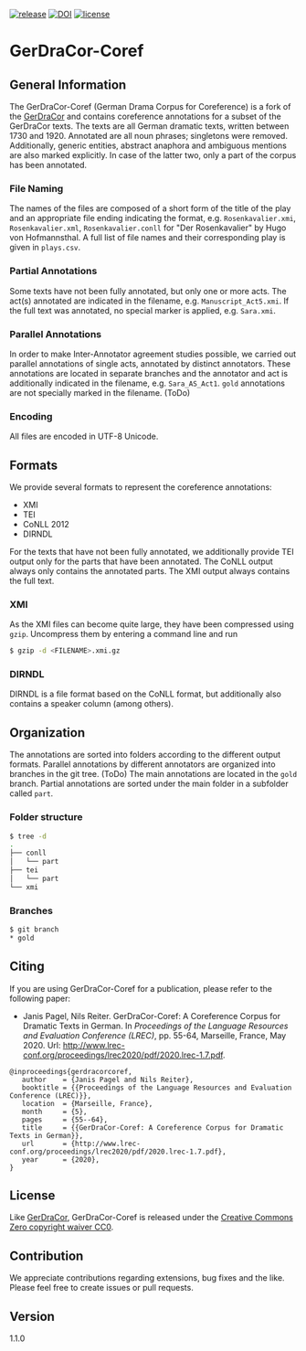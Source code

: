 [![release](https://img.shields.io/github/release-pre/quadrama/gerdracor-coref.svg)](https://github.com/quadrama/gerdracor-coref/releases/latest)
[![DOI](https://zenodo.org/badge/223186468.svg)](https://zenodo.org/badge/latestdoi/223186468)
[![license](https://img.shields.io/badge/license-CC0-blue.svg)](https://github.com/quadrama/gerdracor-coref/blob/gold/LICENSE)

# GerDraCor-Coref

## General Information

The GerDraCor-Coref (German Drama Corpus for Coreference) is a fork of the [GerDraCor](https://github.com/dracor-org/gerdracor) and contains coreference annotations for a subset of the GerDraCor texts.
The texts are all German dramatic texts, written between 1730 and 1920.
Annotated are all noun phrases; singletons were removed.
Additionally, generic entities, abstract anaphora and ambiguous mentions are also marked explicitly.
In case of the latter two, only a part of the corpus has been annotated.

### File Naming

The names of the files are composed of a short form of the title of the play and an appropriate file ending indicating the format, e.g. `Rosenkavalier.xmi`, `Rosenkavalier.xml`, `Rosenkavalier.conll` for "Der Rosenkavalier" by Hugo von Hofmannsthal.
A full list of file names and their corresponding play is given in `plays.csv`.

### Partial Annotations

Some texts have not been fully annotated, but only one or more acts.
The act(s) annotated are indicated in the filename, e.g. `Manuscript_Act5.xmi`.
If the full text was annotated, no special marker is applied, e.g. `Sara.xmi`.

### Parallel Annotations

In order to make Inter-Annotator agreement studies possible, we carried out parallel annotations of single acts, annotated by distinct annotators.
These annotations are located in separate branches and the annotator and act is additionally indicated in the filename, e.g. `Sara_AS_Act1`. `gold` annotations are not specially marked in the filename. (ToDo)

### Encoding

All files are encoded in UTF-8 Unicode.

## Formats

We provide several formats to represent the coreference annotations:

- XMI
- TEI
- CoNLL 2012
- DIRNDL

For the texts that have not been fully annotated, we additionally provide TEI output only for the parts that have been annotated.
The CoNLL output always only contains the annotated parts.
The XMI output always contains the full text.

### XMI

As the XMI files can become quite large, they have been compressed using `gzip`.
Uncompress them by entering a command line and run

```sh
$ gzip -d <FILENAME>.xmi.gz
```

### DIRNDL

DIRNDL is a file format based on the CoNLL format, but additionally also contains a speaker column (among others).

## Organization

The annotations are sorted into folders according to the different output formats.
Parallel annotations by different annotators are organized into branches in the git tree. (ToDo)
The main annotations are located in the `gold` branch.
Partial annotations are sorted under the main folder in a subfolder called `part`.

### Folder structure

```sh
$ tree -d
.
├── conll
│   └── part
├── tei
│   └── part
└── xmi
```

### Branches

```sh
$ git branch
* gold
```

## Citing

If you are using GerDraCor-Coref for a publication, please refer to the following paper:

- Janis Pagel, Nils Reiter. GerDraCor-Coref: A Coreference Corpus for Dramatic Texts in German. In *Proceedings of the Language Resources and Evaluation Conference (LREC)*, pp. 55-64, Marseille, France, May 2020. Url: http://www.lrec-conf.org/proceedings/lrec2020/pdf/2020.lrec-1.7.pdf. 
 
```
@inproceedings{gerdracorcoref,
   author    = {Janis Pagel and Nils Reiter},
   booktitle = {{Proceedings of the Language Resources and Evaluation Conference (LREC)}},
   location  = {Marseille, France},
   month     = {5},
   pages     = {55--64},
   title     = {{GerDraCor-Coref: A Coreference Corpus for Dramatic Texts in German}},
   url       = {http://www.lrec-conf.org/proceedings/lrec2020/pdf/2020.lrec-1.7.pdf},
   year      = {2020},
}
```

## License

Like [GerDraCor](https://github.com/dracor-org/gerdracor), GerDraCor-Coref is released under the [Creative Commons Zero copyright waiver CC0](https://creativecommons.org/share-your-work/public-domain/cc0/).

## Contribution

We appreciate contributions regarding extensions, bug fixes and the like.
Please feel free to create issues or pull requests.

## Version

1.1.0

